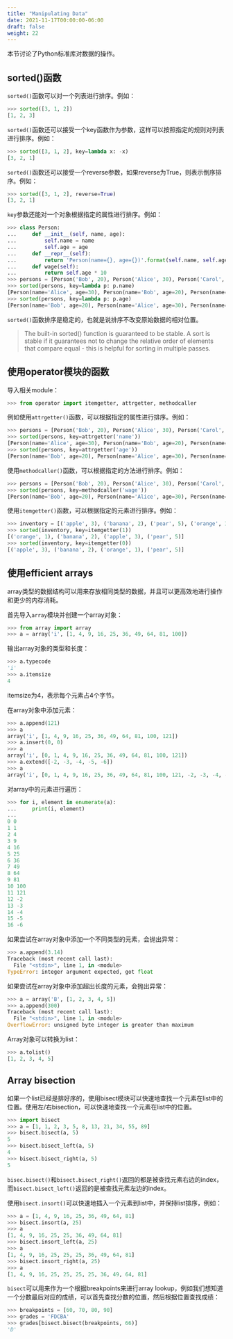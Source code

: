 ```yaml
---
title: "Manipulating Data"
date: 2021-11-17T00:00:00-06:00
draft: false
weight: 22
---
```


本节讨论了Python标准库对数据的操作。

## sorted()函数

`sorted()`函数可以对一个列表进行排序。例如：

```python
>>> sorted([3, 1, 2])
[1, 2, 3]
```

`sorted()`函数还可以接受一个key函数作为参数，这样可以按照指定的规则对列表进行排序。例如：

```python
>>> sorted([3, 1, 2], key=lambda x: -x)
[3, 2, 1]
```

`sorted()`函数还可以接受一个reverse参数，如果reverse为True，则表示倒序排序。例如：

```python
>>> sorted([3, 1, 2], reverse=True)
[3, 2, 1]
```

`key`参数还能对一个对象根据指定的属性进行排序。例如：

```python
>>> class Person:
...     def __init__(self, name, age):
...         self.name = name
...         self.age = age
...     def __repr__(self):
...         return 'Person(name={}, age={})'.format(self.name, self.age)
...     def wage(self):
...         return self.age * 10
>>> persons = [Person('Bob', 20), Person('Alice', 30), Person('Carol', 40)]
>>> sorted(persons, key=lambda p: p.name)
[Person(name='Alice', age=30), Person(name='Bob', age=20), Person(name='Carol', age=40)]
>>> sorted(persons, key=lambda p: p.age)
[Person(name='Bob', age=20), Person(name='Alice', age=30), Person(name='Carol', age=40)]
```

`sorted()`函数排序是稳定的，也就是说排序不改变原始数据的相对位置。

> The built-in sorted() function is guaranteed to be stable. A sort is stable if it guarantees not to change the relative order of elements that compare equal - this is helpful for sorting in multiple passes.

## 使用operator模块的函数

导入相关module：

```python
>>> from operator import itemgetter, attrgetter, methodcaller
```

例如使用`attrgetter()`函数，可以根据指定的属性进行排序。例如：

```python
>>> persons = [Person('Bob', 20), Person('Alice', 30), Person('Carol', 40)]
>>> sorted(persons, key=attrgetter('name'))
[Person(name='Alice', age=30), Person(name='Bob', age=20), Person(name='Carol', age=40)]
>>> sorted(persons, key=attrgetter('age'))
[Person(name='Bob', age=20), Person(name='Alice', age=30), Person(name='Carol', age=40)]
```

使用`methodcaller()`函数，可以根据指定的方法进行排序。例如：

```python
>>> persons = [Person('Bob', 20), Person('Alice', 30), Person('Carol', 40)]
>>> sorted(persons, key=methodcaller('wage'))
[Person(name='Bob', age=20), Person(name='Alice', age=30), Person(name='Carol', age=40)]
```

使用`itemgetter()`函数，可以根据指定的元素进行排序。例如：

```python
>>> inventory = [('apple', 3), ('banana', 2), ('pear', 5), ('orange', 1)]
>>> sorted(inventory, key=itemgetter(1))
[('orange', 1), ('banana', 2), ('apple', 3), ('pear', 5)]
>>> sorted(inventory, key=itemgetter(0))
[('apple', 3), ('banana', 2), ('orange', 1), ('pear', 5)]
```

## 使用efficient arrays

array类型的数据结构可以用来存放相同类型的数据，并且可以更高效地进行操作和更少的内存消耗。

首先导入`array`模块并创建一个array对象：

```python
>>> from array import array
>>> a = array('i', [1, 4, 9, 16, 25, 36, 49, 64, 81, 100])
```

输出array对象的类型和长度：

```python
>>> a.typecode
'i'
>>> a.itemsize
4
```

itemsize为4，表示每个元素占4个字节。

在array对象中添加元素：

```python
>>> a.append(121)
>>> a
array('i', [1, 4, 9, 16, 25, 36, 49, 64, 81, 100, 121])
>>> a.insert(0, 0)
>>> a
array('i', [0, 1, 4, 9, 16, 25, 36, 49, 64, 81, 100, 121])
>>> a.extend([-2, -3, -4, -5, -6])
>>> a
array('i', [0, 1, 4, 9, 16, 25, 36, 49, 64, 81, 100, 121, -2, -3, -4, -5, -6])
```

对array中的元素进行遍历：

```python
>>> for i, element in enumerate(a):
...     print(i, element)
...
0 0
1 1
2 4
3 9
4 16
5 25
6 36
7 49
8 64
9 81
10 100
11 121
12 -2
13 -3
14 -4
15 -5
16 -6
```

如果尝试在array对象中添加一个不同类型的元素，会抛出异常：

```python
>>> a.append(3.14)
Traceback (most recent call last):
  File "<stdin>", line 1, in <module>
TypeError: integer argument expected, got float
```

如果尝试在array对象中添加超出长度的元素，会抛出异常：

```python
>>> a = array('B', [1, 2, 3, 4, 5])
>>> a.append(300)
Traceback (most recent call last):
  File "<stdin>", line 1, in <module>
OverflowError: unsigned byte integer is greater than maximum
```

Array对象可以转换为list：

```python
>>> a.tolist()
[1, 2, 3, 4, 5]
```

## Array bisection

如果一个list已经是排好序的，使用bisect模块可以快速地查找一个元素在list中的位置。使用左/右bisection，可以快速地查找一个元素在list中的位置。

```python
>>> import bisect
>>> a = [1, 1, 2, 3, 5, 8, 13, 21, 34, 55, 89]
>>> bisect.bisect(a, 5)
5
>>> bisect.bisect_left(a, 5)
4
>>> bisect.bisect_right(a, 5)
5
```

`bisec.bisect()`和`bisect.bisect_right()`返回的都是被查找元素右边的index，而`bisect.bisect_left()`返回的是被查找元素左边的index。

使用`bisect.insort()`可以快速地插入一个元素到list中，并保持list排序，例如：

```python
>>> a = [1, 4, 9, 16, 25, 36, 49, 64, 81]
>>> bisect.insort(a, 25)
>>> a
[1, 4, 9, 16, 25, 25, 36, 49, 64, 81]
>>> bisect.insort_left(a, 25)
>>> a
[1, 4, 9, 16, 25, 25, 25, 36, 49, 64, 81]
>>> bisect.insort_right(a, 25)
>>> a
[1, 4, 9, 16, 25, 25, 25, 25, 36, 49, 64, 81]
```

`bisect`可以用来作为一个根据breakpoints来进行array lookup，例如我们想知道一个分数最后对应的成绩，可以首先查找分数的位置，然后根据位置查找成绩：

```python
>>> breakpoints = [60, 70, 80, 90]
>>> grades = 'FDCBA'
>>> grades[bisect.bisect(breakpoints, 66)]
'D'
```



